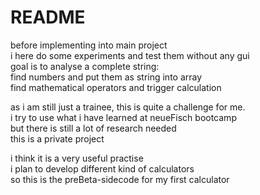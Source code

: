 # README

<p>before implementing into main project<br>
i here do some experiments and test them without any gui<br>
goal is to analyse a complete string:<br>
find numbers and put them as string into array<br>
find mathematical operators and trigger calculation<br>

<p>as i am still just a trainee, this is quite a challenge for me. <br>
i try to use what i have learned at neueFisch bootcamp <br>
but there is still a lot of research needed<br>
this is a private project<br>

<p>i think it is a very useful practise<br>
i plan to develop different kind of calculators<br>
so this is the preBeta-sidecode for my first calculator<br>
